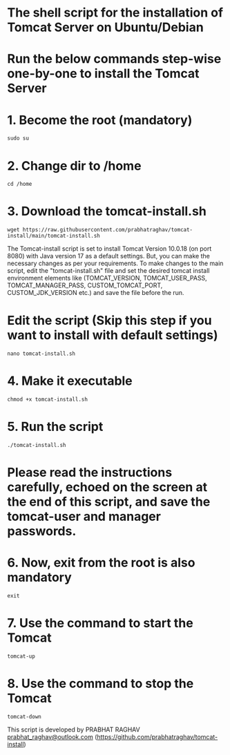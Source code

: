 # The shell script for the installation of Tomcat Server on Ubuntu/Debian

# Run the below commands step-wise one-by-one to install the Tomcat Server

  # 1. Become the root (mandatory)
    sudo su
  
  # 2. Change dir to /home
    cd /home
  
  # 3. Download the tomcat-install.sh
    wget https://raw.githubusercontent.com/prabhatraghav/tomcat-install/main/tomcat-install.sh

  The Tomcat-install script is set to install Tomcat Version 10.0.18 (on port 8080) with Java version 17 as a default settings. But, you can make the necessary changes as per your requirements. To make changes to the main script, edit the "tomcat-install.sh" file and set the desired tomcat install environment elements like (TOMCAT_VERSION, TOMCAT_USER_PASS, TOMCAT_MANAGER_PASS, CUSTOM_TOMCAT_PORT, CUSTOM_JDK_VERSION etc.) and save the file before the run.
  
  # Edit the script (Skip this step if you want to install with default settings)
    nano tomcat-install.sh

  # 4. Make it executable
    chmod +x tomcat-install.sh

  # 5. Run the script
    ./tomcat-install.sh

# Please read the instructions carefully, echoed on the screen at the end of this script, and save the tomcat-user and manager passwords.

# 6. Now, exit from the root is also mandatory
    exit

# 7. Use the command to start the Tomcat
    tomcat-up

# 8. Use the command to stop the Tomcat
    tomcat-down

  
This script is developed by PRABHAT RAGHAV prabhat_raghav@outlook.com
(https://github.com/prabhatraghav/tomcat-install)
